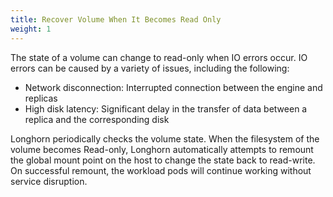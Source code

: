```yaml
---
title: Recover Volume When It Becomes Read Only
weight: 1
---
```


The state of a volume can change to read-only when IO errors occur. IO errors can be caused by a variety of issues, including the following:
- Network disconnection: Interrupted connection between the engine and replicas
- High disk latency: Significant delay in the transfer of data between a replica and the corresponding disk

Longhorn periodically checks the volume state. When the filesystem of the volume becomes Read-only, Longhorn automatically attempts to remount the global mount point on the host to change the state back to read-write. On successful remount, the workload pods will continue working without service disruption.